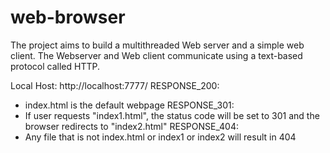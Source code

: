 # web-browser
 The project aims to build a multithreaded Web server and a simple web client. The Webserver   and   Web   client   communicate   using   a   text-based   protocol   called   HTTP.
 
 Local Host: http://localhost:7777/
RESPONSE_200:
- index.html is the default webpage
RESPONSE_301:
- If user requests "index1.html", the status code will be set to 301 and the browser redirects to "index2.html"
RESPONSE_404:
- Any file that is not index.html or index1 or index2 will result in 404
